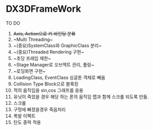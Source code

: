 # DX3DFrameWork

TO DO
1. ~~Axis, Action으로 키 바인딩 분류~~
2. ~Multi Threading~
3. ~(중요)SystemClass와 GraphicClass 분리~
4. ~(중요)Threaded Rendering 구현~
5. ~초당 프레임 제한~
6. ~Stage Manager로 오브젝트 관리, 풀링~
7. ~로딩화면 구현~
8. LoadingClass, EventClass 싱글톤 객체로 빼옴
9. Collision Type Block으로 블록킹
10. 적의 움직임을 sin,cos 그래프를 응용
11. 유닛이 죽었을 경우 해당 하는 폰의 움직임 맵과 함께 스크롤 되도록 만듦.
12. 스크롤
13. 구멍에 빠졌을경우 죽음처리
14. 폭발 이펙트
15. 탄도 중력 적용